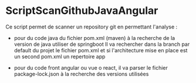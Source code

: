 # ScriptScanGithubJavaAngular

Ce script permet de scanner un repository git en permettant l'analyse :

- pour du code java du fichier pom.xml (maven) à la recherche de la version de java utiliser de springboot
Il va rechercher dans la branch par default du projet le fichier pom.xml et si l'architecture mise en place est un second pom.xml un repertoire app

- pour du code front angular ou vue o react, il va parser le fichier package-lock.json à la recherche des versions utilisées
